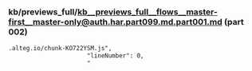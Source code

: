 ### kb/previews_full/kb__previews_full__flows__master-first__master-only@auth.har.part099.md.part001.md (part 002)

```md
.alteg.io/chunk-KO722YSM.js",
                      "lineNumber": 0,
                      "
```

```
